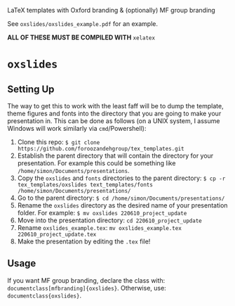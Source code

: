 LaTeX templates with Oxford branding \& (optionally) MF group branding

See `oxslides/oxslides_example.pdf` for an example.

**ALL OF THESE MUST BE COMPILED WITH** `xelatex`

# `oxslides`

##  Setting Up

The way to get this to work with the least faff will be to dump the template,
theme figures and fonts into the directory that you are going to make your
presentation in. This can be done as follows (on a UNIX system, I assume
Windows will work similarly via `cmd`/Powershell):

1. Clone this repo: `$ git clone https://github.com/foroozandehgroup/tex_templates.git`
2. Establish the parent directory that will contain the directory for your
   presentation. For example this could be something like
   `/home/simon/Documents/presentations`.
3. Copy the `oxslides` and `fonts` directories to the parent directory:
   `$ cp -r tex_templates/oxslides text_templates/fonts /home/simon/Documents/presentations/`
4. Go to the parent directory: `$ cd /home/simon/Documents/presentations/`
5. Rename the `oxslides` directory as the desired name of your presentation
   folder. For example: `$ mv oxslides 220610_project_update`
6. Move into the presentation directory: `cd 220610_project_update`
7. Rename `oxslides_example.tex`: `mv oxslides_example.tex 220610_project_update.tex`
8. Make the presentation by editing the `.tex` file!

## Usage

If you want MF group branding, declare the class with:
`documentclass[mfbranding]{oxslides}`. Otherwise, use:
`documentclass{oxslides}`.
